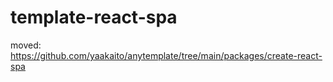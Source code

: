 # template-react-spa

moved: https://github.com/yaakaito/anytemplate/tree/main/packages/create-react-spa
